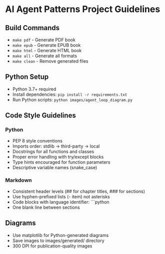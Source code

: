 # AI Agent Patterns Project Guidelines

## Build Commands
- `make pdf` - Generate PDF book
- `make epub` - Generate EPUB book
- `make html` - Generate HTML book
- `make all` - Generate all formats
- `make clean` - Remove generated files

## Python Setup
- Python 3.7+ required
- Install dependencies: `pip install -r requirements.txt`
- Run Python scripts: `python images/agent_loop_diagram.py`

## Code Style Guidelines
### Python
- PEP 8 style conventions
- Imports order: stdlib → third-party → local
- Docstrings for all functions and classes
- Proper error handling with try/except blocks
- Type hints encouraged for function parameters
- Descriptive variable names (snake_case)

### Markdown
- Consistent header levels (## for chapter titles, ### for sections)
- Use hyphen-prefixed lists (- item) not asterisks
- Code blocks with language identifier: ```python
- One blank line between sections

## Diagrams
- Use matplotlib for Python-generated diagrams
- Save images to images/generated/ directory
- 300 DPI for publication-quality images